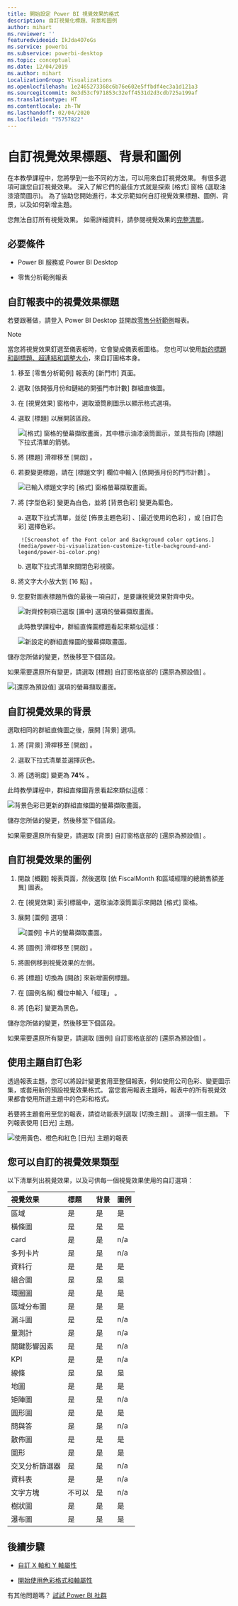 ```yaml
---
title: 開始設定 Power BI 視覺效果的格式
description: 自訂視覺化標題、背景和圖例
author: mihart
ms.reviewer: ''
featuredvideoid: IkJda4O7oGs
ms.service: powerbi
ms.subservice: powerbi-desktop
ms.topic: conceptual
ms.date: 12/04/2019
ms.author: mihart
LocalizationGroup: Visualizations
ms.openlocfilehash: 1e2465273368c6b76e602e5ffbdf4ec3a1d121a3
ms.sourcegitcommit: 8e3d53cf971853c32eff4531d2d3cdb725a199af
ms.translationtype: HT
ms.contentlocale: zh-TW
ms.lasthandoff: 02/04/2020
ms.locfileid: "75757822"
---
```

# <a name="customize-visualization-titles-backgrounds-and-legends"></a>自訂視覺效果標題、背景和圖例

在本教學課程中，您將學到一些不同的方法，可以用來自訂視覺效果。 有很多選項可讓您自訂視覺效果。 深入了解它們的最佳方式就是探索 [格式]  窗格 (選取油漆滾筒圖示)。 為了協助您開始進行，本文示範如何自訂視覺效果標題、圖例、背景，以及如何新增主題。

您無法自訂所有視覺效果。 如需詳細資料，請參閱視覺效果的[完整清單](#visualization-types-that-you-can-customize)。


## <a name="prerequisites"></a>必要條件

- Power BI 服務或 Power BI Desktop

- 零售分析範例報表

## <a name="customize-visualization-titles-in-reports"></a>自訂報表中的視覺效果標題

若要跟著做，請登入 Power BI Desktop 並開啟[零售分析範例](../sample-datasets.md)報表。

> [!NOTE]
> 當您將視覺效果釘選至儀表板時，它會變成儀表板圖格。 您也可以使用[新的標題和副標題、超連結和調整大小](../service-dashboard-edit-tile.md)，來自訂圖格本身。

1. 移至 [零售分析範例]  報表的 [新門市]  頁面。

1. 選取 [依開張月份和鏈結的開張門市計數]  群組直條圖。

1. 在 [視覺效果]  窗格中，選取滾筒刷圖示以顯示格式選項。

1. 選取 [標題]  以展開該區段。

   ![[格式] 窗格的螢幕擷取畫面，其中標示油漆滾筒圖示，並具有指向 [標題] 下拉式清單的箭號。](media/power-bi-visualization-customize-title-background-and-legend/power-bi-format-menu.png)

1. 將 [標題]  滑桿移至 [開啟]  。

1. 若要變更標題，請在 [標題文字]  欄位中輸入 [依開張月份的門市計數]  。

    ![已輸入標題文字的 [格式] 窗格螢幕擷取畫面。](media/power-bi-visualization-customize-title-background-and-legend/power-bi-title.png)

1. 將 [字型色彩]  變更為白色，並將 [背景色彩]  變更為藍色。    

    a. 選取下拉式清單，並從 [佈景主題色彩]  、[最近使用的色彩]  ，或 [自訂色彩]  選擇色彩。

        ![Screenshot of the Font color and Background color options.](media/power-bi-visualization-customize-title-background-and-legend/power-bi-color.png)

    b. 選取下拉式清單來關閉色彩視窗。


1. 將文字大小放大到 [16 點]  。

1. 您要對圖表標題所做的最後一項自訂，是要讓視覺效果對齊中央。

    ![對齊控制項已選取 [置中] 選項的螢幕擷取畫面。](media/power-bi-visualization-customize-title-background-and-legend/power-bi-align.png)

    此時教學課程中，群組直條圖標題看起來類似這樣：

    ![新設定的群組直條圖的螢幕擷取畫面。](media/power-bi-visualization-customize-title-background-and-legend/power-bi-table.png)

儲存您所做的變更，然後移至下個區段。

如果需要還原所有變更，請選取 [標題]  自訂窗格底部的 [還原為預設值]  。

![[還原為預設值] 選項的螢幕擷取畫面。](media/power-bi-visualization-customize-title-background-and-legend/power-bi-revert.png)

## <a name="customize-visualization-backgrounds"></a>自訂視覺效果的背景

選取相同的群組直條圖之後，展開 [背景]  選項。

1. 將 [背景]  滑桿移至 [開啟]  。

1. 選取下拉式清單並選擇灰色。

1. 將 [透明度]  變更為 **74%** 。

此時教學課程中，群組直條圖背景看起來類似這樣：

![背景色彩已更新的群組直條圖的螢幕擷取畫面。](media/power-bi-visualization-customize-title-background-and-legend/power-bi-background.png)

儲存您所做的變更，然後移至下個區段。

如果需要還原所有變更，請選取 [背景]  自訂窗格底部的 [還原為預設值]  。

## <a name="customize-visualization-legends"></a>自訂視覺效果的圖例

1. 開啟 [概觀]  報表頁面，然後選取 [依 FiscalMonth 和區域經理的總銷售額差異]  圖表。

1. 在 [視覺效果]  索引標籤中，選取油漆滾筒圖示來開啟 [格式] 窗格。

1. 展開 [圖例]  選項：

    ![[圖例] 卡片的螢幕擷取畫面。](media/power-bi-visualization-customize-title-background-and-legend/power-bi-legends.png)

1. 將 [圖例]  滑桿移至 [開啟]  。

1. 將圖例移到視覺效果的左側。

1. 將 [標題]  切換為 [開啟]  來新增圖例標題。

1. 在 [圖例名稱]  欄位中輸入「經理」  。

1. 將 [色彩]  變更為黑色。

儲存您所做的變更，然後移至下個區段。

如果需要還原所有變更，請選取 [圖例]  自訂窗格底部的 [還原為預設值]  。

## <a name="customize-colors-using-a-theme"></a>使用主題自訂色彩

透過報表主題，您可以將設計變更套用至整個報表，例如使用公司色彩、變更圖示集，或套用新的預設視覺效果格式。 當您套用報表主題時，報表中的所有視覺效果都會使用所選主題中的色彩和格式。

若要將主題套用至您的報表，請從功能表列選取 [切換主題]  。 選擇一個主題。  下列報表使用 [日光]  主題。

 
![使用黃色、橙色和紅色 [日光] 主題的報表](media/power-bi-visualization-customize-title-background-and-legend/power-bi-theme.png)

## <a name="visualization-types-that-you-can-customize"></a>您可以自訂的視覺效果類型

以下清單列出視覺效果，以及可供每一個視覺效果使用的自訂選項：

| 視覺效果 | 標題 | 背景 | 圖例 |
|:--- |:--- |:--- |:--- |
| 區域 | 是 | 是 |是 |
| 橫條圖 | 是 | 是 |是 |
| card | 是 | 是 |n/a |
| 多列卡片 | 是 | 是 | n/a |
| 資料行 | 是 | 是 | 是 |
| 組合圖 | 是 | 是 | 是 |
| 環圈圖 | 是 | 是 | 是 |
| 區域分布圖 | 是 | 是 | 是 |
| 漏斗圖 | 是 | 是 | n/a |
| 量測計 | 是 | 是 | n/a |
| 關鍵影響因素 | 是 | 是 | n/a |
| KPI | 是 | 是 | n/a |
| 線條 | 是 | 是 | 是 |
| 地圖 | 是 | 是 | 是 |
| 矩陣圖 | 是 | 是 | n/a |
| 圓形圖 | 是 | 是 | 是 |
| 問與答 | 是 | 是 | n/a |
| 散佈圖 | 是 | 是 | 是 |
| 圖形 | 是 | 是 | 是 |
| 交叉分析篩選器 | 是 | 是 | n/a |
| 資料表 | 是 | 是 | n/a |
| 文字方塊 | 不可以 | 是 | n/a |
| 樹狀圖 | 是 | 是 | 是 |
| 瀑布圖 | 是 | 是 | 是 |

## <a name="next-steps"></a>後續步驟

- [自訂 X 軸和 Y 軸屬性](power-bi-visualization-customize-x-axis-and-y-axis.md)

- [開始使用色彩格式和軸屬性](service-getting-started-with-color-formatting-and-axis-properties.md)

有其他問題嗎？ [試試 Power BI 社群](https://community.powerbi.com/)
